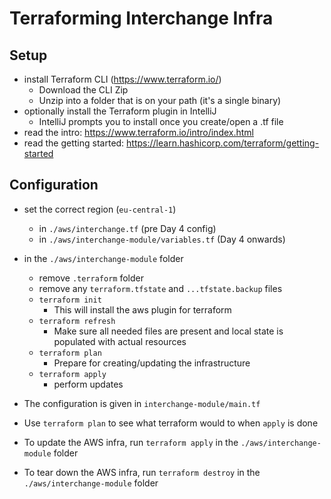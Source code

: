 # Terraforming Interchange Infra
## Setup
* install Terraform CLI (https://www.terraform.io/)
    * Download the CLI Zip
    * Unzip into a folder that is on your path (it's a single binary)
* optionally install the Terraform plugin in IntelliJ
    * IntelliJ prompts you to install once you create/open a .tf file
* read the intro: https://www.terraform.io/intro/index.html
* read the getting started: https://learn.hashicorp.com/terraform/getting-started

## Configuration
* set the correct region (`eu-central-1`)
    * in `./aws/interchange.tf` (pre Day 4 config)
    * in `./aws/interchange-module/variables.tf` (Day 4 onwards)
* in the `./aws/interchange-module` folder
    * remove `.terraform` folder
    * remove any `terraform.tfstate` and `...tfstate.backup` files
    * `terraform init`
        * This will install the aws plugin for terraform
    * `terraform refresh`
        * Make sure all needed files are present and local state is populated with actual resources
    * `terraform plan`
        * Prepare for creating/updating the infrastructure
    * `terraform apply`
        * perform updates
    
* The configuration is given in `interchange-module/main.tf`
* Use `terraform plan` to see what terraform would to when `apply` is done
* To update the AWS infra, run `terraform apply` in the `./aws/interchange-module` folder
* To tear down the AWS infra, run `terraform destroy` in the `./aws/interchange-module` folder